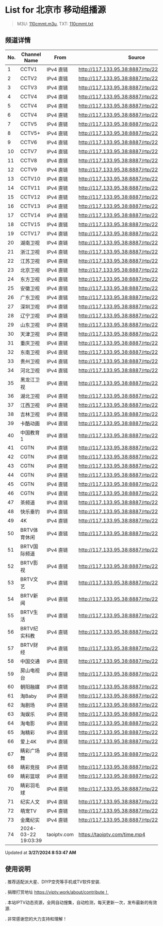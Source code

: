 # List for **北京市 移动组播源**

> M3U: [110cmmt.m3u](/110cmmt.m3u), TXT: [110cmmt.txt](/txt/110cmmt.txt)

## 频道详情

| No. | Channel Name | From | Source |
| --- | ------------ | ---- | ------ |
| 1 | CCTV1 | IPv4 直链 | <http://117.133.95.38:8887/rtp/228.1.1.28:8008> |
| 2 | CCTV2 | IPv4 直链 | <http://117.133.95.38:8887/rtp/228.1.1.24:8084> |
| 3 | CCTV3 | IPv4 直链 | <http://117.133.95.38:8887/rtp/228.1.1.191:8002> |
| 4 | CCTV4 | IPv4 直链 | <http://117.133.95.38:8887/rtp/228.1.1.203:4220> |
| 5 | CCTV4 | IPv4 直链 | <http://117.133.95.38:8887/rtp/228.1.1.213:4220> |
| 6 | CCTV4 | IPv4 直链 | <http://117.133.95.38:8887/rtp/228.1.1.25:8092> |
| 7 | CCTV5 | IPv4 直链 | <http://117.133.95.38:8887/rtp/228.1.1.192:8002> |
| 8 | CCTV5+ | IPv4 直链 | <http://117.133.95.38:8887/rtp/228.1.1.23:8004> |
| 9 | CCTV6 | IPv4 直链 | <http://117.133.95.38:8887/rtp/228.1.1.193:8002> |
| 10 | CCTV7 | IPv4 直链 | <http://117.133.95.38:8887/rtp/228.1.1.26:8104> |
| 11 | CCTV8 | IPv4 直链 | <http://117.133.95.38:8887/rtp/228.1.1.194:8002> |
| 12 | CCTV9 | IPv4 直链 | <http://117.133.95.38:8887/rtp/228.1.1.27:8112> |
| 13 | CCTV10 | IPv4 直链 | <http://117.133.95.38:8887/rtp/228.1.1.29:8116> |
| 14 | CCTV11 | IPv4 直链 | <http://117.133.95.38:8887/rtp/228.1.1.182:8120> |
| 15 | CCTV12 | IPv4 直链 | <http://117.133.95.38:8887/rtp/228.1.1.30:8124> |
| 16 | CCTV13 | IPv4 直链 | <http://117.133.95.38:8887/rtp/228.1.1.212:8128> |
| 17 | CCTV14 | IPv4 直链 | <http://117.133.95.38:8887/rtp/228.1.1.31:8132> |
| 18 | CCTV15 | IPv4 直链 | <http://117.133.95.38:8887/rtp/228.1.1.183:8136> |
| 19 | CCTV17 | IPv4 直链 | <http://117.133.95.38:8887/rtp/228.1.1.181:8144> |
| 20 | 湖南卫视 | IPv4 直链 | <http://117.133.95.38:8887/rtp/228.1.1.33:8012> |
| 21 | 浙江卫视 | IPv4 直链 | <http://117.133.95.38:8887/rtp/228.1.1.13:8036> |
| 22 | 江苏卫视 | IPv4 直链 | <http://117.133.95.38:8887/rtp/228.1.1.37:8028> |
| 23 | 北京卫视 | IPv4 直链 | <http://117.133.95.38:8887/rtp/228.1.1.115:8000> |
| 24 | 东方卫视 | IPv4 直链 | <http://117.133.95.38:8887/rtp/228.1.1.39:8032> |
| 25 | 安徽卫视 | IPv4 直链 | <http://117.133.95.38:8887/rtp/228.1.1.21:8064> |
| 26 | 广东卫视 | IPv4 直链 | <http://117.133.95.38:8887/rtp/228.1.1.17:8048> |
| 27 | 深圳卫视 | IPv4 直链 | <http://117.133.95.38:8887/rtp/228.1.1.36:8020> |
| 28 | 辽宁卫视 | IPv4 直链 | <http://117.133.95.38:8887/rtp/228.1.1.19:8056> |
| 29 | 山东卫视 | IPv4 直链 | <http://117.133.95.38:8887/rtp/228.1.1.18:8052> |
| 30 | 天津卫视 | IPv4 直链 | <http://117.133.95.38:8887/rtp/228.1.1.15:1234> |
| 31 | 重庆卫视 | IPv4 直链 | <http://117.133.95.38:8887/rtp/228.1.1.210:8160> |
| 32 | 东南卫视 | IPv4 直链 | <http://117.133.95.38:8887/rtp/228.1.1.185:8148> |
| 33 | 贵州卫视 | IPv4 直链 | <http://117.133.95.38:8887/rtp/228.1.1.188:8076> |
| 34 | 河北卫视 | IPv4 直链 | <http://117.133.95.38:8887/rtp/228.1.1.187:8072> |
| 35 | 黑龙江卫视 | IPv4 直链 | <http://117.133.95.38:8887/rtp/228.1.1.35:8016> |
| 36 | 湖北卫视 | IPv4 直链 | <http://117.133.95.38:8887/rtp/228.1.1.16:8044> |
| 37 | 江西卫视 | IPv4 直链 | <http://117.133.95.38:8887/rtp/228.1.1.211:8164> |
| 38 | 吉林卫视 | IPv4 直链 | <http://117.133.95.38:8887/rtp/228.1.1.214:8172> |
| 39 | 卡酷动画 | IPv4 直链 | <http://117.133.95.38:8887/rtp/228.1.1.195:8000> |
| 40 | 中国教育1 | IPv4 直链 | <http://117.133.95.38:8887/rtp/228.1.1.32:8152> |
| 41 | CGTN | IPv4 直链 | <http://117.133.95.38:8887/rtp/228.1.1.204:4220> |
| 42 | CGTN | IPv4 直链 | <http://117.133.95.38:8887/rtp/228.1.1.205:4220> |
| 43 | CGTN | IPv4 直链 | <http://117.133.95.38:8887/rtp/228.1.1.206:4220> |
| 44 | CGTN | IPv4 直链 | <http://117.133.95.38:8887/rtp/228.1.1.207:4220> |
| 45 | CGTN | IPv4 直链 | <http://117.133.95.38:8887/rtp/228.1.1.208:4220> |
| 46 | CGTN | IPv4 直链 | <http://117.133.95.38:8887/rtp/228.1.1.209:4220> |
| 47 | 茶频道 | IPv4 直链 | <http://117.133.95.38:8887/rtp/228.1.1.145:8002> |
| 48 | 快乐垂钓 | IPv4 直链 | <http://117.133.95.38:8887/rtp/228.1.1.144:8002> |
| 49 | 4K | IPv4 直链 | <http://117.133.95.38:8887/rtp/228.1.1.123:8001> |
| 50 | BRTV体育休闲 | IPv4 直链 | <http://117.133.95.38:8887/rtp/228.1.1.117:8000> |
| 51 | BRTV国际频道 | IPv4 直链 | <http://117.133.95.38:8887/rtp/228.1.1.111:8000> |
| 52 | BRTV影视 | IPv4 直链 | <http://117.133.95.38:8887/rtp/228.1.1.190:8000> |
| 53 | BRTV文艺 | IPv4 直链 | <http://117.133.95.38:8887/rtp/228.1.1.116:8000> |
| 54 | BRTV新闻 | IPv4 直链 | <http://117.133.95.38:8887/rtp/228.1.1.189:8000> |
| 55 | BRTV生活 | IPv4 直链 | <http://117.133.95.38:8887/rtp/228.1.1.198:8000> |
| 56 | BRTV纪实科教 | IPv4 直链 | <http://117.133.95.38:8887/rtp/228.1.1.196:8000> |
| 57 | BRTV财经 | IPv4 直链 | <http://117.133.95.38:8887/rtp/228.1.1.197:8000> |
| 58 | 中国交通 | IPv4 直链 | <http://117.133.95.38:8887/rtp/228.1.1.222:8002> |
| 59 | 房山电视台 | IPv4 直链 | <http://117.133.95.38:8887/rtp/228.1.1.139:8001> |
| 60 | 朝阳融媒 | IPv4 直链 | <http://117.133.95.38:8887/rtp/228.1.1.140:8001> |
| 61 | 淘Baby | IPv4 直链 | <http://117.133.95.38:8887/rtp/228.1.1.128:8001> |
| 62 | 淘剧场 | IPv4 直链 | <http://117.133.95.38:8887/rtp/228.1.1.126:8001> |
| 63 | 淘娱乐 | IPv4 直链 | <http://117.133.95.38:8887/rtp/228.1.1.133:8001> |
| 64 | 淘电影 | IPv4 直链 | <http://117.133.95.38:8887/rtp/228.1.1.124:8001> |
| 65 | 淘精彩 | IPv4 直链 | <http://117.133.95.38:8887/rtp/228.1.1.202:8002> |
| 66 | 爱上4K | IPv4 直链 | <http://117.133.95.38:8887/rtp/228.1.1.38:2000> |
| 67 | 睛彩广场舞 | IPv4 直链 | <http://117.133.95.38:8887/rtp/228.1.1.226:8002> |
| 68 | 睛彩竞技 | IPv4 直链 | <http://117.133.95.38:8887/rtp/228.1.1.223:8002> |
| 69 | 睛彩篮球 | IPv4 直链 | <http://117.133.95.38:8887/rtp/228.1.1.224:8002> |
| 70 | 睛彩羽毛球 | IPv4 直链 | <http://117.133.95.38:8887/rtp/228.1.1.225:8002> |
| 71 | 纪实人文 | IPv4 直链 | <http://117.133.95.38:8887/rtp/228.1.1.20:8060> |
| 72 | 萌宠TV | IPv4 直链 | <http://117.133.95.38:8887/rtp/228.1.1.135:8002> |
| 73 | 金鹰纪实 | IPv4 直链 | <http://117.133.95.38:8887/rtp/228.1.1.34:8156> |
| 74 | 2024-03-22 19:03:39 | taoiptv.com | <https://taoiptv.com/time.mp4> |

Updated at **3/27/2024 8:53:47 AM**

## 使用说明

. 推荐适配派大星、DIYP空壳等手机或TV软件安装.

. 捐赠打赏地址 https://viptv.work/about/contribute！

. 本站IPTV动态资源，全网自动搜集，自动检测，每天更新一次，发布最新的有效源.

. 非常感谢您的大力支持和理解！